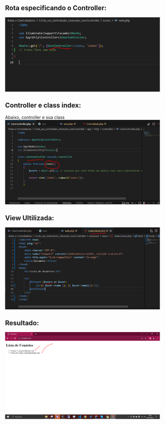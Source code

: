 <h2>Rota especificando o Controller: </h2>
<img src="https://raw.githubusercontent.com/KauanSundays/Laravel-level-basic/master/Rotas%20e%20Controladores/3.Crie_um_controlador_chamado_UserController/public/print1.PNG" width=700px>

<h2>Controller e class index: </h2>
Abaixo, controller e sua class
<img src="https://raw.githubusercontent.com/KauanSundays/Laravel-level-basic/master/Rotas%20e%20Controladores/3.Crie_um_controlador_chamado_UserController/public/print2.PNG" width=700px>

<h2>View Ultilizada: </h2>
<img src="https://raw.githubusercontent.com/KauanSundays/Laravel-level-basic/master/Rotas%20e%20Controladores/3.Crie_um_controlador_chamado_UserController/public/print3.PNG" width=700px>

<h2>Resultado: </h2>
<img src="https://raw.githubusercontent.com/KauanSundays/Laravel-level-basic/master/Rotas%20e%20Controladores/3.Crie_um_controlador_chamado_UserController/public/print4.PNG" width=700px>
